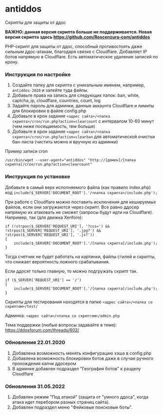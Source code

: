 # antiddos
Скрипты для защиты от ддос

**ВАЖНО: данная версия скрипта больше не поддерживается. Новая версия скрипта здесь https://github.com/Roscenzura-com/antiddos**

PHP-скрипт для защиты от ддос, способный противостоять даже сильным ддос-атакам, благодаря связке с Cloudflare.
Добавляет IP ботов напрямую в Cloudflare. Есть автоматическое удаление записей по крону.  

### Инструкция по настройке

1. Создайте папку для скрипта с уникальным именем, например, `antiddos-2020` и залейте туда файлы.   
2. Добавьте права на запись для следующих папок: ban, white, captcha_ip, cloudflare, countries, count, log
3. Задайте пароль для админки, данные аккаунта Cloudflare и лимиты для блокировки в файле config.php
4. Добавьте в крон задание `<адрес сайта>/<папка скрипта>/cron/run.php?action=clearcount` с интервалом 10-60 минут (чем ниже посещаемость, тем больше)
5. Добавьте в крон задание `<адрес сайта>/<папка скрипта>/cron/run.php?action=clearban` для автоматической очистки бан-листа (чистить можно и вручную из админки)

Пример записи cron
```
/usr/bin/wget --user-agent="antiddos" "http://[домен]/[папка скрипта]/cron/run.php?action=clearcount"
```

### Инструкция по установке 

Добавьте в самый верх исполняемого файла (как правило index.php) код `include($_SERVER['DOCUMENT_ROOT'].'/<папка скрипта>/include.php');`

При работе с Cloudflare можно поставить исключения для кешируемых файлов, если они загружаются через скрипт. Все равно ддосер напрямую их атаковать не сможет (запросы будут идти на Cloudflare). 
Например, так (для движка Xenforo):
```
if (!strpos($_SERVER['REQUEST_URI'], '?css=') && !strpos($_SERVER['REQUEST_URI'], '.jpg?') && !strpos($_SERVER['REQUEST_URI'], '.js?'))
{
	include($_SERVER['DOCUMENT_ROOT'].'/[папка скрипта]/include.php');
}
```
Тогда счетчик не будет работать на картинки, файлы стилей и скрипты, что снижает вероятность ложного срабатывания. 

Если ддосят только главную, то можно подгружать скрипт так.
```
if ($_SERVER['REQUEST_URI'] == '/')
{
	include($_SERVER['DOCUMENT_ROOT'].'/[папка скрипта]/include.php');
}
```

Скрипты для тестирования находятся в папке `<адрес сайта>/<папка со скриптом>/test/`

Админка: `<адрес сайта>/<папка со скриптом>/admin.php`

Тема поддержки (любые вопросы задавайте в теме): https://ddosforum.com/threads/602/

### Обновления 22.01.2020

1. Добавлена возможность менять конфигурацию хэша в config.php
2. Добавлена возможность блокировки ботов даже в случае ручного прохождения капчи ддосером
3. В админке добавлен подраздел "География ботов" к разделу Cloudflare

### Обновления 31.05.2022

1. Добавлен режим "Под атакой" (защита от "умного ддоса", когда атака идет перебором разных страниц сайта).  
2. Добавлен подраздел меню "Фейковые поисковые боты".
